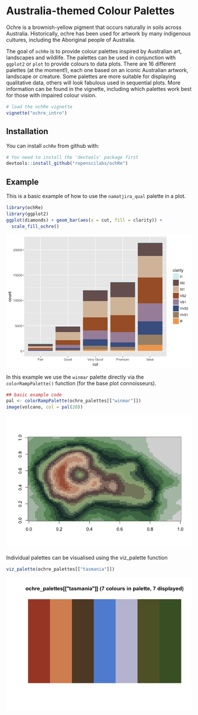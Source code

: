 


# Australia-themed Colour Palettes

Ochre is a brownish-yellow pigment that occurs naturally in soils across Australia. Historically, ochre has been used for artwork by many indigenous cultures, including the Aboriginal people of Australia.

The goal of `ochRe` is to provide colour palettes inspired by Australian art, landscapes and wildlife. The palettes can be used in conjunction with `ggplot2` or `plot` to provide colours to data plots.
There are 16 different palettes (at the moment!), each one based on an iconic Australian artwork, landscape or creature.
Some palettes are more suitable for displaying qualitative data, others will look fabulous used in sequential plots.
More information can be found in the vignette, including which palettes work best for those with impaired colour vision.

```r
# load the ochRe vignette
vignette("ochre_intro")
```

## Installation

You can install `ochRe` from github with:

```r
# You need to install the 'devtools' package first
devtools::install_github("ropenscilabs/ochRe")
```

## Example

This is a basic example of how to use the `namatjira_qual` palette in a plot.


```r
library(ochRe)
library(ggplot2)
ggplot(diamonds) + geom_bar(aes(x = cut, fill = clarity)) +
  scale_fill_ochre()
```

![](README_files/figure-html/unnamed-chunk-2-1.png)<!-- -->

In this example we use the `winmar` palette directly via the `colorRampPalette()` function (for the base plot connoisseurs). 


```r
## basic example code
pal <- colorRampPalette(ochre_palettes[["winmar"]])
image(volcano, col = pal(20))
```

![](README_files/figure-html/unnamed-chunk-3-1.png)<!-- -->

Individual palettes can be visualised using the viz_palette function

```r
viz_palette(ochre_palettes[["tasmania"]])
```

![](README_files/figure-html/unnamed-chunk-4-1.png)<!-- -->

